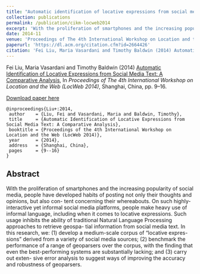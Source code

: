 ```yaml
---
title: "Automatic identification of locative expressions from social media text: A comparative analysis"
collection: publications
permalink: /publication/cikm-locweb2014
excerpt: 'With the proliferation of smartphones and the increasing popularity of social media, people have developed habits of posting not only their thoughts and opinions, but also con- tent concerning their whereabouts. On such highly-interactive yet informal social media platforms, people make heavy use of informal language, including when it comes to locative expressions. Such usage inhibits the ability of traditional Natural Language Processing approaches to retrieve geospa- tial information from social media text. In this research, we: (1) develop a medium-scale corpus of “locative expres- sions” derived from a variety of social media sources; (2) benchmark the performance of a range of geoparsers over the corpus, with the finding that even the best-performing systems are substantially lacking; and (3) carry out exten- sive error analysis to suggest ways of improving the accuracy and robustness of geoparsers.'
date: 2014-11
venue: 'Proceedings of The 4th International Workshop on Location and the Web (LocWeb 2014)'
paperurl: 'https://dl.acm.org/citation.cfm?id=2664426'
citation: 'Fei Liu, Maria Vasardani and Timothy Baldwin (2014) Automatic Identification of Locative Expressions from Social Media Text: A Comparative Analysis, In Proceedings of The 4th International Workshop on Location and the Web (LocWeb 2014), Shanghai, China, pp. 9–16.'
---
```


Fei Liu, Maria Vasardani and Timothy Baldwin (2014) [Automatic Identification of Locative Expressions from Social Media Text: A Comparative Analysis](http://liufly.github.io/files/papers/cikm-locweb2014.pdf), In <i>Proceedings of The 4th International Workshop on Location and the Web (LocWeb 2014)</i>, Shanghai, China, pp. 9–16.

[Download paper here](http://liufly.github.io/files/papers/cikm-locweb2014.pdf)

```
@inproceedings{Liu+:2014,
 author    = {Liu, Fei and Vasardani, Maria and Baldwin, Timothy},
 title     = {Automatic Identification of Locative Expressions from Social Media Text: A Comparative Analysis},
 booktitle = {Proceedings of the 4th International Workshop on Location and the Web (LocWeb 2014)},
 year      = {2014},
 address   = {Shanghai, China},
 pages     = {9--16}
} 
```

## Abstract
With the proliferation of smartphones and the increasing popularity of social media, people have developed habits of posting not only their thoughts and opinions, but also con- tent concerning their whereabouts. On such highly-interactive yet informal social media platforms, people make heavy use of informal language, including when it comes to locative expressions. Such usage inhibits the ability of traditional Natural Language Processing approaches to retrieve geospa- tial information from social media text. In this research, we: (1) develop a medium-scale corpus of “locative expres- sions” derived from a variety of social media sources; (2) benchmark the performance of a range of geoparsers over the corpus, with the finding that even the best-performing systems are substantially lacking; and (3) carry out exten- sive error analysis to suggest ways of improving the accuracy and robustness of geoparsers.